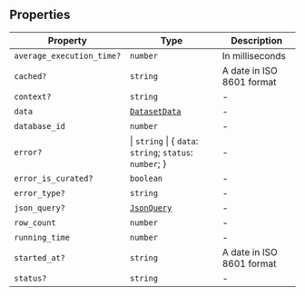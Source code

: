 ## Properties

| Property | Type | Description |
| ------ | ------ | ------ |
| <a id="average_execution_time"></a> `average_execution_time?` | `number` | In milliseconds |
| <a id="cached"></a> `cached?` | `string` | A date in ISO 8601 format |
| <a id="context"></a> `context?` | `string` | - |
| <a id="data"></a> `data` | [`DatasetData`](DatasetData.md) | - |
| <a id="database_id"></a> `database_id` | `number` | - |
| <a id="error"></a> `error?` | \| `string` \| \{ `data`: `string`; `status`: `number`; \} | - |
| <a id="error_is_curated"></a> `error_is_curated?` | `boolean` | - |
| <a id="error_type"></a> `error_type?` | `string` | - |
| <a id="json_query"></a> `json_query?` | [`JsonQuery`](../type-aliases/JsonQuery.md) | - |
| <a id="row_count"></a> `row_count` | `number` | - |
| <a id="running_time"></a> `running_time` | `number` | - |
| <a id="started_at"></a> `started_at?` | `string` | A date in ISO 8601 format |
| <a id="status"></a> `status?` | `string` | - |
